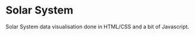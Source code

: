 Solar System 
===================

Solar System data visualisation done in HTML/CSS and a bit of Javascript.
